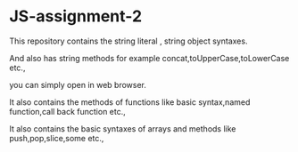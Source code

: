# JS-assignment-2
This repository contains the string literal , string object syntaxes.

And also has string methods for example concat,toUpperCase,toLowerCase etc.,

you can simply open in web browser.

It also contains the methods of functions like basic syntax,named function,call back function etc.,

It also contains the basic syntaxes of arrays  and methods like push,pop,slice,some etc.,
